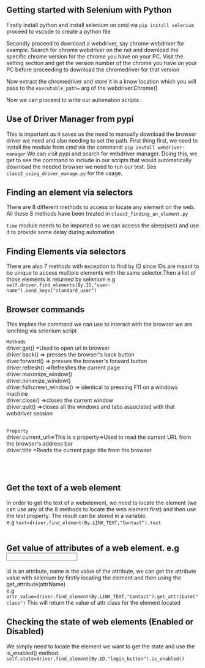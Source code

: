 ## Getting started with Selenium with Python
Firstly install python and install selenium on cmd via `pip install selenium` proceed to vscode to create a python file

Secondly proceed to download a webdriver, say chrome webdriver for example. Search for chrome webdriver on the net and download the specific chrome version for the chrome you have on your PC. Visit the setting section and get the version number of the chrome you have on your PC before proceeding to download the chromedriver for that version

Now extract the chromedriver and store it in a know location which you will pass to the `executable_path=` arg of the webdriver.Chrome()

Now we can proceed to write our automation scripts. 

## Use of Driver Manager from pypi
This is important as it saves us the need to manually download the browser driver we need and also needing to set the path.
First thing first, we need to install the module from cmd via the command: `pip install webdriver-manager`
We can visit pypi and search for webdriver manager. Doing this, we get to see the command to include in our scripts that would automatically download the needed browser we need to run our test. See `class2_using_driver_manage.py` for the usage. 


## Finding an element via selectors
There are 8 different methods to access or locate any element on the web. All these 8 methods have been treated in `class3_finding_an_element.py` 

`time` module needs to be imported so we can access the sleep(sec) and use it to provide some delay during automation

## Finding Elements via selectors
There are also 7 methods with exception to find by ID since IDs are meant to be unique to access multiple elements with the same selector.Then a list of those elements is returned by selenium e.g `self.driver.find_elements(By.ID,"user-name").send_keys("standard_user")`

## Browser commands
This implies the command we can use to interact with the browser we are lanching via selenium script

`Methods` <br>
driver.get() =Used to open url in browser <br>
driver.back() => presses the browser's back button<br>
diver.forward() => presses the browser's forward button<br>
driver.refresh() =>Refreshes the current page<br>
driver.maximize_window()<br>
driver.minimize_window()<br>
driver.fullscreen_window() => identical to pressing F11 on a windows machine<br>
driver.close() =>closes the current window<br>
driver.quit() =>closes all the windows and tabs associated with that webdriver session<br><br>

`Property`<br>
driver.current_url=>This is a property=>Used to read the current URL from the browser's address bar<br>
driver.title =Reads the current page title from the browser<br>

<br><br>
## Get the text of a web element
In order to get the text of a webelement, we need to locate the element (we can use any of the 8 methods to locate the web element first) and then use the text property. The result can be stored in a variable. <br>e.g `text=driver.find_element(By.LINK_TEXT,"Contact").text`
<br><br>
## Get value of attributes of a web element. e.g <input id=name>
id is an attribute, name is the value of the attribute, we can get the attribute value with selenium by firstly locating the element and then using the get_attribute(attrName)
<br>
e.g `attr_value=driver.find_element(By.LINK_TEXT,"Contact").get_attribute("class")` This will return the value of attr class for the element located
<br>
## Checking the state of web elements (Enabled or Disabled) <br>
We simply need to locate the element we want to get the state and use the is_enabled() method. `self.state=driver.find_element(By.ID,"login_button").is_enabled()`